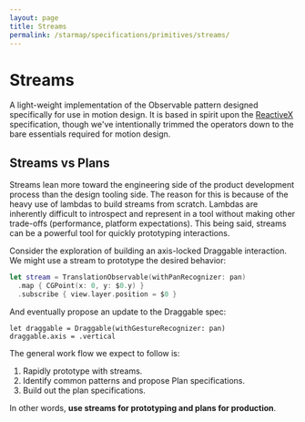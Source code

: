 ```yaml
---
layout: page
title: Streams
permalink: /starmap/specifications/primitives/streams/
---
```


# Streams

A light-weight implementation of the Observable pattern designed specifically for use in motion
design. It is based in spirit upon the
[ReactiveX](http://reactivex.io/documentation/observable.html) specification, though we've
intentionally trimmed the operators down to the bare essentials required for motion design.

## Streams vs Plans

Streams lean more toward the engineering side of the product development process than the design
tooling side. The reason for this is because of the heavy use of lambdas to build streams from
scratch. Lambdas are inherently difficult to introspect and represent in a tool without making other
trade-offs (performance, platform expectations). This being said, streams can be a powerful tool
for quickly prototyping interactions.

Consider the exploration of building an axis-locked Draggable interaction. We might use a stream to
prototype the desired behavior:

```swift
let stream = TranslationObservable(withPanRecognizer: pan)
  .map { CGPoint(x: 0, y: $0.y) }
  .subscribe { view.layer.position = $0 }
```

And eventually propose an update to the Draggable spec:

```
let draggable = Draggable(withGestureRecognizer: pan)
draggable.axis = .vertical
```

The general work flow we expect to follow is:

1. Rapidly prototype with streams.
2. Identify common patterns and propose Plan specifications.
3. Build out the plan specifications.

In other words, **use streams for prototyping and plans for production**.
